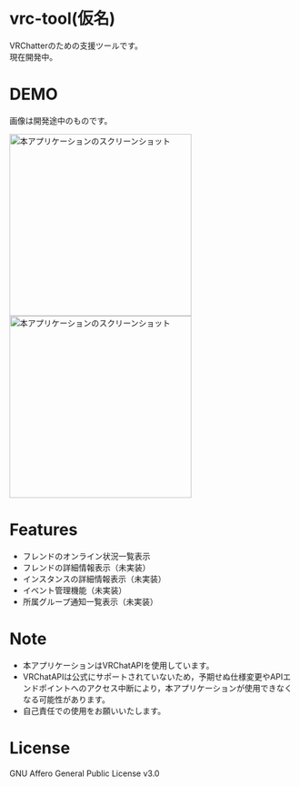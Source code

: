 # vrc-tool(仮名)

VRChatterのための支援ツールです。  
現在開発中。
 
# DEMO
 
 画像は開発途中のものです。  
 
<p>
 <img alt="本アプリケーションのスクリーンショット" src="https://i.gyazo.com/a4c9c0d93968a4309380706e1f96a715.png" width="320px">
 <img alt="本アプリケーションのスクリーンショット" src="https://i.gyazo.com/afe4a9b6fbb4db8de3bc9a06ab722bae.png" width="320px">
</p>
 
# Features
 
- フレンドのオンライン状況一覧表示
- フレンドの詳細情報表示（未実装）
- インスタンスの詳細情報表示（未実装）
- イベント管理機能（未実装）
- 所属グループ通知一覧表示（未実装）
 
# Note
 
- 本アプリケーションはVRChatAPIを使用しています。
- VRChatAPIは公式にサポートされていないため，予期せぬ仕様変更やAPIエンドポイントへのアクセス中断により，本アプリケーションが使用できなくなる可能性があります。
- 自己責任での使用をお願いいたします。

# License
 
GNU Affero General Public License v3.0
